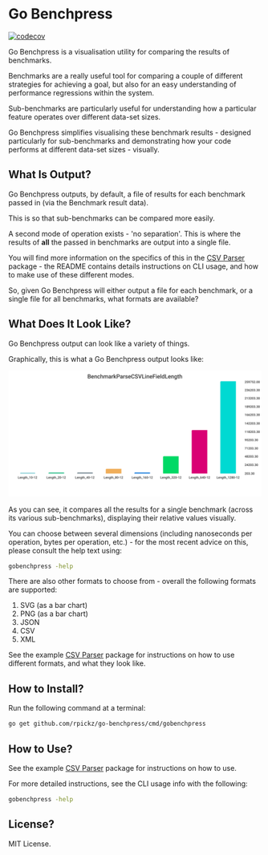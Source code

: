 # Go Benchpress
[![codecov](https://codecov.io/gh/rpickz/go-benchpress/branch/main/graph/badge.svg?token=D3097TFF89)](https://codecov.io/gh/rpickz/go-benchpress)

Go Benchpress is a visualisation utility for comparing the results of benchmarks.

Benchmarks are a really useful tool for comparing a couple of different strategies for achieving a goal, but also for 
an easy understanding of performance regressions within the system.

Sub-benchmarks are particularly useful for understanding how a particular feature operates over different data-set sizes.

Go Benchpress simplifies visualising these benchmark results - designed particularly for sub-benchmarks and demonstrating
how your code performs at different data-set sizes - visually.

## What Is Output?

Go Benchpress outputs, by default, a file of results for each benchmark passed in (via the Benchmark result data).

This is so that sub-benchmarks can be compared more easily.

A second mode of operation exists - 'no separation'.  This is where the results of __all__ the passed in benchmarks
are output into a single file.

You will find more information on the specifics of this in the [CSV Parser](./examples/csvparser) package - the README
contains details instructions on CLI usage, and how to make use of these different modes.

So, given Go Benchpress will either output a file for each benchmark, or a single file for all benchmarks, what formats
are available?

## What Does It Look Like?

Go Benchpress output can look like a variety of things.

Graphically, this is what a Go Benchpress output looks like:

![Example Output](examples/csvparser/example_output.svg "Example Output")

As you can see, it compares all the results for a single benchmark (across its various sub-benchmarks), displaying
their relative values visually.

You can choose between several dimensions (including nanoseconds per operation, bytes per operation, etc.) - for
the most recent advice on this, please consult the help text using:
```bash
gobenchpress -help
```

There are also other formats to choose from - overall the following formats are supported:
1. SVG (as a bar chart)
2. PNG (as a bar chart)
3. JSON
4. CSV
5. XML

See the example [CSV Parser](./examples/csvparser) package for instructions on how to use different formats, and what
they look like.

## How to Install?

Run the following command at a terminal:
```bash
go get github.com/rpickz/go-benchpress/cmd/gobenchpress
```

## How to Use?

See the example [CSV Parser](./examples/csvparser) package for instructions on how to use.

For more detailed instructions, see the CLI usage info with the following:
```bash
gobenchpress -help
```

## License?

MIT License.
